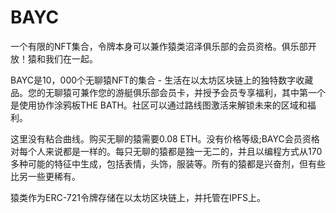 # 

# BAYC

一个有限的NFT集合，令牌本身可以兼作猿类沼泽俱乐部的会员资格。俱乐部开放！猿和我们在一起。

BAYC是10，000个无聊猿NFT的集合 - 生活在以太坊区块链上的独特数字收藏品。您的无聊猿可兼作您的游艇俱乐部会员卡，并授予会员专享福利，其中第一个是使用协作涂鸦板THE BATH。社区可以通过路线图激活来解锁未来的区域和福利。

这里没有粘合曲线。购买无聊的猿需要0.08 ETH。没有价格等级;BAYC会员资格对每个人来说都是一样的。每只无聊的猿都是独一无二的，并且以编程方式从170多种可能的特征中生成，包括表情，头饰，服装等。所有的猿都是兴奋剂，但有些比另一些更稀有。

猿类作为ERC-721令牌存储在以太坊区块链上，并托管在IPFS上。

